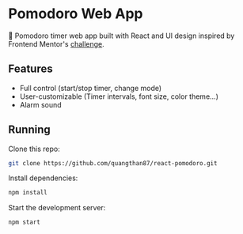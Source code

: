 # Pomodoro Web App
🍅 Pomodoro timer web app built with React and UI design inspired by Frontend Mentor's [challenge](https://www.frontendmentor.io/challenges/pomodoro-app-KBFnycJ6G).

## Features
* Full control (start/stop timer, change mode)
* User-customizable (Timer intervals, font size, color theme...)
* Alarm sound

## Running
Clone this repo:
```sh
git clone https://github.com/quangthan87/react-pomodoro.git
```

Install dependencies:
```sh
npm install
```

Start the development server:
```sh
npm start
```
